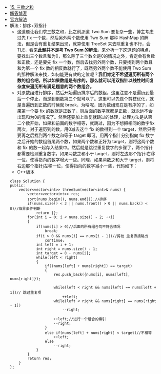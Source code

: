 - [15. 三数之和](https://leetcode-cn.com/problems/3sum/)
- [解答博客](https://github.com/grandyang/leetcode/issues/15)
- [官方解法](https://leetcode-cn.com/problems/3sum/solution/pai-xu-shuang-zhi-zhen-zhu-xing-jie-shi-python3-by/)
- 解法：排序+双指针
    + 这道题让我们求三数之和，比之前那道 Two Sum 要复杂一些，博主考虑过先 fix 一个数，然后另外两个数使用 Two Sum 那种 HashMap 的解法，但是会有重复结果出现，就算使用 TreeSet 来去除重复也不行，会 TLE，看来**此题并不是考 Two Sum 的解法**。来分析一下这道题的特点，要找出三个数且和为0，那么除了三个数全是0的情况之外，肯定会有负数和正数，还是要先 fix 一个数，然后去找另外两个数，只要找到两个数且和为第一个 fix 数的相反数就行了，既然另外两个数不能使用 Two Sum 的那种解法来找，如何能更有效的定位呢？**我们肯定不希望遍历所有两个数的组合吧，所以如果数组是有序的，那么就可以用双指针以线性时间复杂度来遍历所有满足题意的两个数组合。**
    + 对原数组进行排序，然后开始遍历排序后的数组，这里注意不是遍历到最后一个停止，而是到倒数第三个就可以了。这里可以先做个剪枝优化，就是当遍历到正数的时候就 break，为啥呢，因为数组现在是有序的了，如果第一个要 fix 的数就是正数了，则后面的数字就都是正数，就永远不会出现和为0的情况了。然后还要加上重复就跳过的处理，处理方法是从第二个数开始，如果和前面的数字相等，就跳过，因为不想把相同的数字fix两次。对于遍历到的数，用0减去这个 fix 的数得到一个 target，然后只需要再之后找到两个数之和等于 target 即可。用两个指针分别指向 fix 数字之后开始的数组首尾两个数，如果两个数和正好为 target，则将这两个数和 fix 的数一起存入结果中。然后就是跳过重复数字的步骤了，两个指针都需要检测重复数字。如果两数之和小于 target，则将左边那个指针i右移一位，使得指向的数字增大一些。同理，如果两数之和大于 target，则将右边那个指针j左移一位，使得指向的数字减小一些，代码如下：
    + C++版本
    ```
    class Solution {
    public:
        vector<vector<int>> threeSum(vector<int>& nums) {
            vector<vector<int>> res;
            sort(nums.begin(), nums.end());//排序
            if(nums.size() < 3 || nums.front() > 0 || nums.back() < 0)//临界条件判断
                return {};
            for(int i = 0; i < nums.size() - 2; ++i)
            {
                if(nums[i] > 0)//后面的所有组合均不符合情况
                    break;
                if(i > 0 && nums[i] == nums[i - 1])//剪枝 重复直接跳出
                    continue;
                int left = i + 1;
                int right = nums.size() - 1;
                int target = 0 - nums[i];
                while(left < right)
                {
                    if((nums[left] + nums[right]) == target)
                    {
                        res.push_back({nums[i], nums[left], nums[right]});
                        
                        while(left < right && nums[left] == nums[left + 1])// 跳过重复项
                            ++left;
                        while(left < right && nums[right] == nums[right - 1])
                            --right;
                        
                        ++left;//进行一个组合的索引
                        --right;
                    }
                    else if(nums[left] + nums[right] < target)//不相等
                        ++left;
                    else
                        --right;
                }
            }
            return res;
        }
    };
    ```
